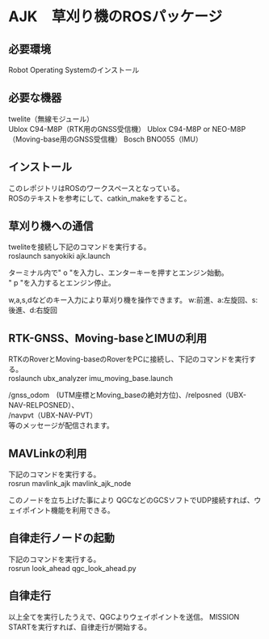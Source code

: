﻿# AJK　草刈り機のROSパッケージ  

## 必要環境  
Robot Operating Systemのインストール


## 必要な機器  
twelite（無線モジュール）  
Ublox C94-M8P（RTK用のGNSS受信機）
Ublox C94-M8P or NEO-M8P（Moving-base用のGNSS受信機）
Bosch BNO055（IMU）


## インストール  
このレポジトリはROSのワークスペースとなっている。  
ROSのテキストを参考にして、catkin_makeをすること。  


## 草刈り機への通信  
tweliteを接続し下記のコマンドを実行する。  
roslaunch sanyokiki ajk.launch  
  
ターミナル内で" o "を入力し、エンターキーを押すとエンジン始動。  
" p "を入力するとエンジン停止。  
  
w,a,s,dなどのキー入力により草刈り機を操作できます。
w:前進、a:左旋回、s:後進、d:右旋回


## RTK-GNSS、Moving-baseとIMUの利用  
RTKのRoverとMoving-baseのRoverをPCに接続し、下記のコマンドを実行する。  
roslaunch ubx_analyzer imu_moving_base.launch
  
/gnss_odom　(UTM座標とMoving_baseの絶対方位)、/relposned（UBX-NAV-RELPOSNED）、  
/navpvt（UBX-NAV-PVT）  
等のメッセージが配信されます。
  
  
## MAVLinkの利用   
下記のコマンドを実行する。  
rosrun mavlink_ajk mavlink_ajk_node  
  
このノードを立ち上げた事により
QGCなどのGCSソフトでUDP接続すれば、ウェイポイント機能を利用できる。
  
  
## 自律走行ノードの起動
下記のコマンドを実行する。  
rosrun look_ahead qgc_look_ahead.py  
  
  
## 自律走行
以上全てを実行したうえで、QGCよりウェイポイントを送信。
MISSION STARTを実行すれば、自律走行が開始する。



